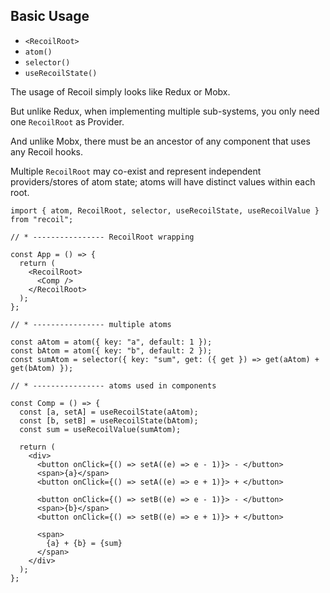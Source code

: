 ## Basic Usage

- `<RecoilRoot>`
- `atom()`
- `selector()`
- `useRecoilState()`

The usage of Recoil simply looks like Redux or Mobx.

But unlike Redux, when implementing multiple sub-systems, you only need one `RecoilRoot` as Provider.

And unlike Mobx, there must be an ancestor of any component that uses any Recoil hooks.

Multiple `RecoilRoot` may co-exist and represent independent providers/stores of atom state; atoms will have distinct values within each root.

```tsx
import { atom, RecoilRoot, selector, useRecoilState, useRecoilValue } from "recoil";

// * ---------------- RecoilRoot wrapping

const App = () => {
  return (
    <RecoilRoot>
      <Comp />
    </RecoilRoot>
  );
};

// * ---------------- multiple atoms

const aAtom = atom({ key: "a", default: 1 });
const bAtom = atom({ key: "b", default: 2 });
const sumAtom = selector({ key: "sum", get: ({ get }) => get(aAtom) + get(bAtom) });

// * ---------------- atoms used in components

const Comp = () => {
  const [a, setA] = useRecoilState(aAtom);
  const [b, setB] = useRecoilState(bAtom);
  const sum = useRecoilValue(sumAtom);

  return (
    <div>
      <button onClick={() => setA((e) => e - 1)}> - </button>
      <span>{a}</span>
      <button onClick={() => setA((e) => e + 1)}> + </button>

      <button onClick={() => setB((e) => e - 1)}> - </button>
      <span>{b}</span>
      <button onClick={() => setB((e) => e + 1)}> + </button>

      <span>
        {a} + {b} = {sum}
      </span>
    </div>
  );
};
```
